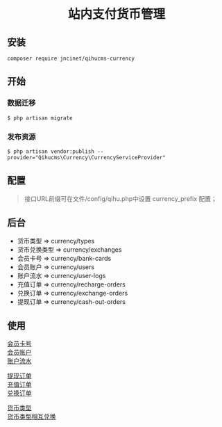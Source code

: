 <h1 align="center">站内支付货币管理</h1>

## 安装
```shell
composer require jncinet/qihucms-currency
```

## 开始
### 数据迁移
```shell
$ php artisan migrate
```
### 发布资源
```shell
$ php artisan vendor:publish --provider="Qihucms\Currency\CurrencyServiceProvider"
```

## 配置
> 接口URL前缀可在文件/config/qihu.php中设置 currency_prefix 配置；

## 后台
+ 货币类型 => currency/types
+ 货币兑换类型 => currency/exchanges
+ 会员卡号 => currency/bank-cards
+ 会员账户 => currency/users
+ 账户流水 => currency/user-logs
+ 充值订单 => currency/recharge-orders
+ 兑换订单 => currency/exchange-orders
+ 提现订单 => currency/cash-out-orders

## 使用
[会员卡号](https://jncinet.github.io/qihucms-currency/BANK_CARD)  
[会员账户](https://jncinet.github.io/qihucms-currency/USER)  
[账户流水](https://jncinet.github.io/qihucms-currency/USER_LOG)  

[提现订单](https://jncinet.github.io/qihucms-currency/CASH_OUT_ORDER)  
[充值订单](https://jncinet.github.io/qihucms-currency/RECHARGE_ORDER)  
[兑换订单](https://jncinet.github.io/qihucms-currency/EXCHANGE_ORDER)  

[货币类型](https://jncinet.github.io/qihucms-currency/TYPE)  
[货币类型相互兑换](https://jncinet.github.io/qihucms-currency/EXCHANGE)  